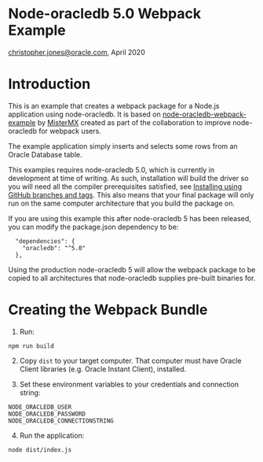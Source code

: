 # Node-oracledb 5.0 Webpack Example

christopher.jones@oracle.com, April 2020

# Introduction

This is an example that creates a webpack package for a Node.js application
using node-oracledb.  It is based on
[node-oracledb-webpack-example](https://github.com/MisterMX/node-oracledb-webpack-example)
by [MisterMX](https://github.com/MisterMX) created as part of the collaboration
to improve node-oracledb for webpack users.

The example application simply inserts and selects some rows from an Oracle
Database table.

This examples requires node-oracledb 5.0, which is currently in development at
time of writing.  As such, installation will build the driver so you will need
all the compiler prerequisites satisfied, see [Installing using GitHub branches
and tags](https://oracle.github.io/node-oracledb/INSTALL.html#githubtags).  This
also means that your final package will only run on the same computer
architecture that you build the package on.

If you are using this example this after node-oracledb 5 has been released, you
can modify the package.json dependency to be:

```
  "dependencies": {
    "oracledb": "^5.0"
  },
```

Using the production node-oracledb 5 will allow the webpack package to be copied
to all architectures that node-oracledb supplies pre-built binaries for.

# Creating the Webpack Bundle

1. Run:

```
npm run build
```

2. Copy `dist` to your target computer.  That computer must have Oracle Client
libraries (e.g. Oracle Instant Client), installed.

3. Set these environment variables to your credentials and connection string:

```
NODE_ORACLEDB_USER
NODE_ORACLEDB_PASSWORD
NODE_ORACLEDB_CONNECTIONSTRING
```

4. Run the application:

```
node dist/index.js
```
